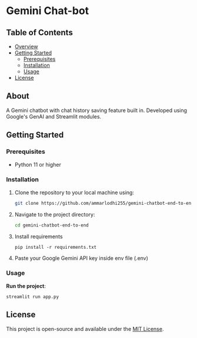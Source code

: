 # Gemini Chat-bot

## Table of Contents
- [Overview](#overview)
- [Getting Started](#getting-started)
  - [Prerequisites](#prerequisites)
  - [Installation](#installation)
  - [Usage](#usage)
- [License](#license)


## About

A Gemini chatbot with chat history saving feature built in. Developed using Google's GenAI and Streamlit modules.

## Getting Started

### Prerequisites
- Python 11 or higher

### Installation

1. Clone the repository to your local machine using:
   ```bash
   git clone https://github.com/ammarlodhi255/gemini-chatbot-end-to-end.git
   ```
   
2. Navigate to the project directory:
   ```bash
   cd gemini-chatbot-end-to-end
   ```
3. Install requirements

    ```
    pip install -r requirements.txt
    ```
4. Paste your Google Gemini API key inside env file (.env)

### Usage

**Run the project**: 
```
streamlit run app.py
```

## License

This project is open-source and available under the [MIT License](LICENSE).
